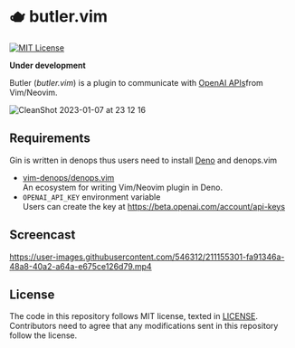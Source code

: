 # 🫖 butler.vim

[![MIT License](https://img.shields.io/badge/license-MIT-blue.svg)](LICENSE)

**Under development**

Butler (_butler.vim_) is a plugin to communicate with [OpenAI APIs](https://openai.com/api/)from Vim/Neovim.

![CleanShot 2023-01-07 at 23 12 16](https://user-images.githubusercontent.com/546312/211155037-711bc7c7-20a9-4e85-9fea-6a44006a4d50.gif)

## Requirements

Gin is written in denops thus users need to install [Deno](https://deno.land)
and denops.vim

- [vim-denops/denops.vim][vim-denops/denops.vim]<br> An ecosystem for writing
  Vim/Neovim plugin in Deno.
- `OPENAI_API_KEY` environment variable<br>Users can create the key at https://beta.openai.com/account/api-keys

[vim-denops/denops.vim]: https://github.com/vim-denops/denops.vim

## Screencast

https://user-images.githubusercontent.com/546312/211155301-fa91346a-48a8-40a2-a64a-e675ce126d79.mp4

## License

The code in this repository follows MIT license, texted in [LICENSE](./LICENSE).
Contributors need to agree that any modifications sent in this repository follow
the license.
